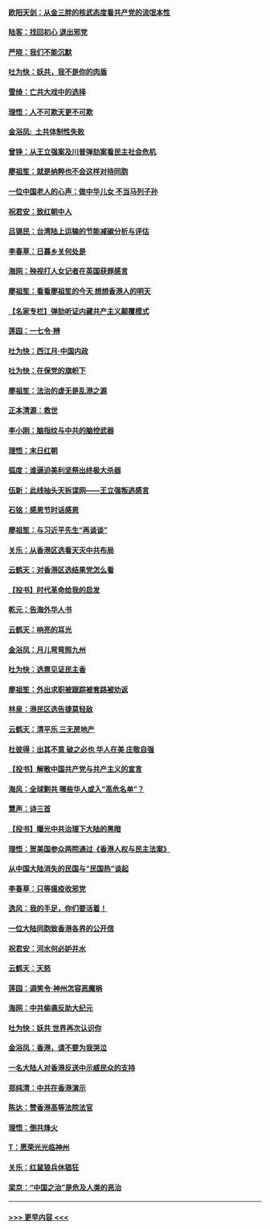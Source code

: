 #### [欧阳天剑：从金三胖的核武态度看共产党的流氓本性](../pages/nsc993/n11702238.md?t=12061444) 
#### [陆客：找回初心 退出邪党](../pages/nsc993/n11702213.md?t=12061444) 
#### [严晓：我们不能沉默](../pages/nsc993/n11702110.md?t=12061444) 
#### [吐为快：妖共，我不是你的肉盾](../pages/nsc993/n11701366.md?t=12061444) 
#### [雪绮：亡共大戏中的选择](../pages/nsc993/n11699922.md?t=12061444) 
#### [理悟：人不可欺天更不可欺](../pages/nsc993/n11699657.md?t=12061444) 
#### [金浴凤:  土共体制性失败](../pages/nsc993/n11699361.md?t=12061444) 
#### [曾铮：从王立强案及川普弹劾案看民主社会危机](../pages/nsc993/n11699318.md?t=12061444) 
#### [廖祖笙：就是纳粹也不会这样对待同胞](../pages/nsc993/n11697658.md?t=12061444) 
#### [一位中国老人的心声：做中华儿女 不当马列子孙](../pages/nsc993/n11697525.md?t=12061444) 
#### [祝君安：致红朝中人](../pages/nsc993/n11697518.md?t=12061444) 
#### [吕锡民：台湾陆上运输的节能减碳分析与评估](../pages/nsc993/n11694983.md?t=12061444) 
#### [李春草：日暮乡关何处是](../pages/nsc993/n11694805.md?t=12061444) 
#### [海网：殃视打人女记者在英国获罪感言](../pages/nsc993/n11693832.md?t=12061444) 
#### [廖祖笙：看看廖祖笙的今天 想想香港人的明天](../pages/nsc993/n11693707.md?t=12061444) 
#### [【名家专栏】弹劾听证内藏共产主义颠覆模式](../pages/nsc993/n11693563.md?t=12061444) 
#### [莲园：一七令‧辨](../pages/nsc993/n11692558.md?t=12061444) 
#### [吐为快：西江月·中国内政](../pages/nsc993/n11692071.md?t=12061444) 
#### [吐为快：在保党的旗帜下](../pages/nsc993/n11691188.md?t=12061444) 
#### [廖祖笙：法治的虚无是乱港之源](../pages/nsc993/n11690605.md?t=12061444) 
#### [正本清源：救世](../pages/nsc993/n11689134.md?t=12061444) 
#### [李小刚：脑指纹与中共的脑控武器](../pages/nsc993/n11688900.md?t=12061444) 
#### [理悟：末日红朝](../pages/nsc993/n11688829.md?t=12061444) 
#### [弧度：谁逼迫美利坚祭出终极大杀器](../pages/nsc993/n11688735.md?t=12061444) 
#### [伍新：此线抽头天拆谍网——王立强叛逃感言](../pages/nsc993/n11687981.md?t=12061444) 
#### [石铭：感恩节时话感恩](../pages/nsc993/n11687568.md?t=12061444) 
#### [廖祖笙：与习近平先生“再谈谈”](../pages/nsc993/n11687005.md?t=12061444) 
#### [关乐：从香港区选看天灭中共布局](../pages/nsc993/n11686647.md?t=12061444) 
#### [云鹤天：对香港区选结果党怎么看](../pages/nsc993/n11686216.md?t=12061444) 
#### [【投书】时代革命给我的启发](../pages/nsc993/n11684287.md?t=12061444) 
#### [乾元：告海外华人书](../pages/nsc993/n11684044.md?t=12061444) 
#### [云鹤天：响亮的耳光](../pages/nsc993/n11684254.md?t=12061444) 
#### [金浴凤：月儿弯弯照九州](../pages/nsc993/n11684231.md?t=12061444) 
#### [吐为快：选票见证民主香](../pages/nsc993/n11684206.md?t=12061444) 
#### [廖祖笙：外出求职被跟踪被套路被劝返](../pages/nsc993/n11683874.md?t=12061444) 
#### [林泉：港民区选告捷莫轻敌](../pages/nsc993/n11683930.md?t=12061444) 
#### [云鹤天：清平乐 三无房地产](../pages/nsc993/n11681521.md?t=12061444) 
#### [杜彼得：出其不意 破之必也 华人在美 庄敬自强](../pages/nsc993/n11679554.md?t=12061444) 
#### [【投书】解散中国共产党与共产主义的宣言](../pages/nsc993/n11679177.md?t=12061444) 
#### [海风：全球剿共 哪些华人或入“高危名单”？](../pages/nsc993/n11678617.md?t=12061444) 
#### [慧声：诗三首](../pages/nsc993/n11678848.md?t=12061444) 
#### [【投书】曝光中共治理下大陆的黑暗](../pages/nsc993/n11678674.md?t=12061444) 
#### [理悟：贺美国参众两院通过《香港人权与民主法案》](../pages/nsc993/n11678104.md?t=12061444) 
#### [从中国大陆消失的民国与“民国热”谈起](../pages/nsc993/n11678075.md?t=12061444) 
#### [李春草：只等瘟疫收邪党](../pages/nsc993/n11677308.md?t=12061444) 
#### [逸风：我的手足，你们要活着！](../pages/nsc993/n11676352.md?t=12061444) 
#### [一位大陆同胞致香港各界的公开信](../pages/nsc993/n11675761.md?t=12061444) 
#### [祝君安：河水何必妒井水](../pages/nsc993/n11675746.md?t=12061444) 
#### [云鹤天：天怒](../pages/nsc993/n11675718.md?t=12061444) 
#### [莲园：调笑令‧神州怎容恶魔祸](../pages/nsc993/n11675648.md?t=12061444) 
#### [海网：中共偷袭反助大纪元](../pages/nsc993/n11673515.md?t=12061444) 
#### [吐为快：妖共 世界再次认识你](../pages/nsc993/n11673506.md?t=12061444) 
#### [金浴凤：香港，请不要为我哭泣](../pages/nsc993/n11673248.md?t=12061444) 
#### [一名大陆人对香港反送中示威民众的支持](../pages/nsc993/n11672615.md?t=12061444) 
#### [郑纯清：中共在香港演示](../pages/nsc993/n11670539.md?t=12061444) 
#### [陈达：赞香港高等法院法官](../pages/nsc993/n11669542.md?t=12061444) 
#### [理悟：倒共烽火](../pages/nsc993/n11668844.md?t=12061444) 
#### [T：愿荣光光临神州](../pages/nsc993/n11668421.md?t=12061444) 
#### [关乐：红鼠狼兵休猖狂](../pages/nsc993/n11668378.md?t=12061444) 
#### [梁京：“中国之治”是危及人类的恶治](../pages/nsc993/n11668328.md?t=12061444) 

----
#### [ >>> 更早内容 <<< ](../indexes/nsc993-earlier.md)
